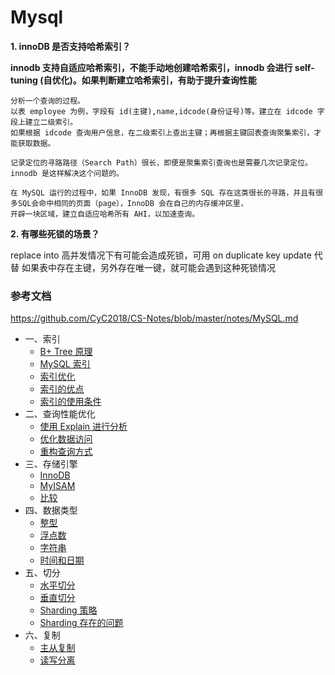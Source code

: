 # Mysql



**1. innoDB 是否支持哈希索引？**

   **innodb 支持自适应哈希索引，不能手动地创建哈希索引，innodb 会进行 self-tuning (自优化)。如果判断建立哈希索引，有助于提升查询性能**

    分析一个查询的过程。
    以表 employee 为例，字段有 id(主键),name,idcode(身份证号)等。建立在 idcode 字段上建立二级索引。
    如果根据 idcode 查询用户信息，在二级索引上查出主键；再根据主键回表查询聚集索引，才能获取数据。

    记录定位的寻路路径（Search Path）很长，即便是聚集索引查询也是需要几次记录定位。innodb 是这样解决这个问题的。

    在 MySQL 运行的过程中，如果 InnoDB 发现，有很多 SQL 存在这类很长的寻路，并且有很多SQL会命中相同的页面（page），InnoDB 会在自己的内存缓冲区里，
    开辟一块区域，建立自适应哈希所有 AHI，以加速查询。

**2. 有哪些死锁的场景？**

   replace into 高并发情况下有可能会造成死锁，可用 on duplicate key update 代替
   如果表中存在主键，另外存在唯一键，就可能会遇到这种死锁情况





### 参考文档

https://github.com/CyC2018/CS-Notes/blob/master/notes/MySQL.md

- 一、索引
  - [B+ Tree 原理](https://github.com/CyC2018/CS-Notes/blob/master/notes/MySQL.md#b-tree-原理)
  - [MySQL 索引](https://github.com/CyC2018/CS-Notes/blob/master/notes/MySQL.md#mysql-索引)
  - [索引优化](https://github.com/CyC2018/CS-Notes/blob/master/notes/MySQL.md#索引优化)
  - [索引的优点](https://github.com/CyC2018/CS-Notes/blob/master/notes/MySQL.md#索引的优点)
  - [索引的使用条件](https://github.com/CyC2018/CS-Notes/blob/master/notes/MySQL.md#索引的使用条件)
- 二、查询性能优化
  - [使用 Explain 进行分析](https://github.com/CyC2018/CS-Notes/blob/master/notes/MySQL.md#使用-explain-进行分析)
  - [优化数据访问](https://github.com/CyC2018/CS-Notes/blob/master/notes/MySQL.md#优化数据访问)
  - [重构查询方式](https://github.com/CyC2018/CS-Notes/blob/master/notes/MySQL.md#重构查询方式)
- 三、存储引擎
  - [InnoDB](https://github.com/CyC2018/CS-Notes/blob/master/notes/MySQL.md#innodb)
  - [MyISAM](https://github.com/CyC2018/CS-Notes/blob/master/notes/MySQL.md#myisam)
  - [比较](https://github.com/CyC2018/CS-Notes/blob/master/notes/MySQL.md#比较)
- 四、数据类型
  - [整型](https://github.com/CyC2018/CS-Notes/blob/master/notes/MySQL.md#整型)
  - [浮点数](https://github.com/CyC2018/CS-Notes/blob/master/notes/MySQL.md#浮点数)
  - [字符串](https://github.com/CyC2018/CS-Notes/blob/master/notes/MySQL.md#字符串)
  - [时间和日期](https://github.com/CyC2018/CS-Notes/blob/master/notes/MySQL.md#时间和日期)
- 五、切分
  - [水平切分](https://github.com/CyC2018/CS-Notes/blob/master/notes/MySQL.md#水平切分)
  - [垂直切分](https://github.com/CyC2018/CS-Notes/blob/master/notes/MySQL.md#垂直切分)
  - [Sharding 策略](https://github.com/CyC2018/CS-Notes/blob/master/notes/MySQL.md#sharding-策略)
  - [Sharding 存在的问题](https://github.com/CyC2018/CS-Notes/blob/master/notes/MySQL.md#sharding-存在的问题)
- 六、复制
  - [主从复制](https://github.com/CyC2018/CS-Notes/blob/master/notes/MySQL.md#主从复制)
  - [读写分离](https://github.com/CyC2018/CS-Notes/blob/master/notes/MySQL.md#读写分离)



